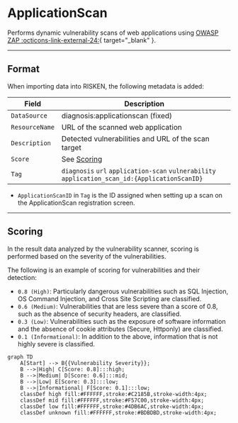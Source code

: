 # ApplicationScan

Performs dynamic vulnerability scans of web applications using [OWASP ZAP :octicons-link-external-24:](https://www.zaproxy.org/){ target="_blank" }.


---
## Format

When importing data into RISKEN, the following metadata is added:

| Field          | Description                                     |
| -------------- | ----------------------------------------------- |
| `DataSource`   | diagnosis:applicationscan (fixed)               |
| `ResourceName` | URL of the scanned web application              |
| `Description`  | Detected vulnerabilities and URL of the scan target |
| `Score`        | See [Scoring](/diagnosis/applicationscan_concept/#_2) |
| `Tag`          | `diagnosis` `url` `application-scan` `vulnerability` `application_scan_id:{ApplicationScanID}` |

* `ApplicationScanID` in `Tag` is the ID assigned when setting up a scan on the ApplicationScan registration screen.

---
## Scoring

In the result data analyzed by the vulnerability scanner, scoring is performed based on the severity of the vulnerabilities.

The following is an example of scoring for vulnerabilities and their detection:
- `0.8 (High)`: Particularly dangerous vulnerabilities such as SQL Injection, OS Command Injection, and Cross Site Scripting are classified.
- `0.6 (Medium)`: Vulnerabilities that are less severe than a score of 0.8, such as the absence of security headers, are classified.
- `0.3 (Low)`: Vulnerabilities such as the exposure of software information and the absence of cookie attributes (Secure, Httponly) are classified.
- `0.1 (Informational)`: In addition to the above, information that is not highly severe is classified.

```mermaid
graph TD
    A[Start] --> B{{Vulnerability Severity}};
    B -->|High| C[Score: 0.8]:::high;
    B -->|Medium| D[Score: 0.6]:::mid;
    B -->|Low| E[Score: 0.3]:::low;
    B -->|Informational| F[Score: 0.1]:::low;
    classDef high fill:#FFFFFF,stroke:#C2185B,stroke-width:4px;
    classDef mid fill:#FFFFFF,stroke:#F57C00,stroke-width:4px;
    classDef low fill:#FFFFFF,stroke:#4DB6AC,stroke-width:4px;
    classDef unknown fill:#FFFFFF,stroke:#BDBDBD,stroke-width:4px;
```